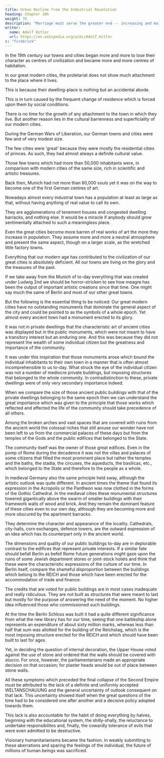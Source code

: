 ```yaml
---
title: Urban Decline from the Industrial Revolution
heading: Chapter 10h
weight: 76
description: "Marriage must serve the greater end -- increasing and maintaining the human species and the race"
writer:
  name: Adolf Hitler
  url: https://en.wikipedia.org/wiki/Adolf_Hitler
c: "firebrick"
---
```




In the 19th century our towns and cities began more and more to lose their character as centres of civilization and became more and more centres of habitation.

In our great modern cities, the proletariat does not show much attachment to the place where it lives.

This is because their dwelling-place is nothing but an accidental abode.

This is in turn caused by the frequent change of residence which is forced upon them by social conditions. 

There is no time for the growth of any attachment to the town in which they live. But another reason lies in the cultural barrenness and
superficiality of our modern cities. 

During the German Wars of Liberation, our German towns and cities were few and of very modest size.

The few cities were 'great' because they were mostly the residential cities of princes. As such, they had almost always a definite cultural value. 

Those few towns which had more than 50,000 inhabitants were, in comparison with modern cities of the same size, rich in scientific and artistic treasures. 

Back then, Munich had not more than 60,000 souls yet it was on the way to become one of the first German centres of art. 

Nowadays almost every industrial town has a population at least as large as that, without having anything of real value to call its own.

They are agglomerations of tenement houses and congested dwelling barracks, and nothing else. It would be a miracle if anybody should
grow sentimentally attached to such a meaningless place. 

<!-- Nobody can grow attached to a place which offers only just as much or as little as any other place would offer, which
has no character of its own and where obviously pains have been taken to avoid
everything that might have any resemblance to an artistic appearance.
But this is not all.  -->

Even the great cities become more barren of real works of art the more they increase in population. They assume more and more a neutral atmosphere and present the same aspect, though on a larger scale, as the wretched little factory towns.

Everything that our modern age has contributed to the civilization of our great cities is absolutely deficient. All our towns are living on the glory and the treasures of the past. 

If we take away from the Munich of to-day everything that was created under Ludwig 2nd we should be horror-stricken to see how meagre has been the output of important artistic creations since that time. One might say much the same of Berlin and most of our other great towns.

But the following is the essential thing to be noticed: Our great modern cities have no outstanding monuments that dominate the general aspect of the city and could be pointed to as the symbols of a whole epoch. Yet almost every ancient town had a
monument erected to its glory. 

It was not in private dwellings that the characteristic art of ancient cities was displayed but in the public monuments, which were not meant to have a transitory interest but an enduring one. And this was because they did not represent the wealth of some individual citizen but the greatness and importance of the community. 

It was under this inspiration that those monuments arose which bound the individual inhabitants to their own town in a manner that is often almost incomprehensible to us to-day. What struck the eye of the individual citizen was not a number of mediocre private buildings, but imposing structures that belonged to the whole community. In contradistinction to these, private dwellings were of only very
secondary importance indeed.

When we compare the size of those ancient public buildings with that of the private dwellings belonging to the same epoch then we can understand the great importance which was given to the principle that those works which reflected and affected the life
of the community should take precedence of all others.

Among the broken arches and vast spaces that are covered with ruins from the ancient world the colossal riches that still arouse our wonder have not been left to us from the commercial palaces of these days but from the temples of the Gods and the public
edifices that belonged to the State. 

The community itself was the owner of those great edifices. Even in the pomp of Rome during the decadence it was not the villas and
palaces of some citizens that filled the most prominent place but rather the temples and
the baths, the stadia, the circuses, the aqueducts, the basilicas, etc., which belonged to
the State and therefore to the people as a whole.

In medieval Germany also the same principle held sway, although the artistic outlook was quite different. In ancient times the theme that found its expression in the Acropolis or the Pantheon was now clothed in the forms of the Gothic Cathedral. In the
medieval cities these monumental structures towered gigantically above the swarm of
smaller buildings with their framework walls of wood and brick. And they remain the
dominant feature of these cities even to our own day, although they are becoming more
and more obscured by the apartment barracks. 

They determine the character and  appearance of the locality. Cathedrals, city-halls, corn exchanges, defence towers, are the outward expression of an idea which has its counterpart only in the ancient world. 

The dimensions and quality of our public buildings to-day are in deplorable contrast to the edifices that represent private interests. If a similar fate should befall Berlin as befell Rome future generations might gaze upon the ruins of some Jewish department stores or joint-stock hotels and think that these were the characteristic expressions of the culture of our time. In Berlin itself, compare the shameful disproportion between the buildings which belong to the REICH and those which have been erected for the
accommodation of trade and finance.

The credits that are voted for public buildings are in most cases inadequate and really ridiculous. They are not built as structures that were meant to last but mostly for the purpose of answering the need of the moment. No higher idea influenced those who
commissioned such buildings. 

At the time the Berlin Schloss was built it had a quite different significance from what the new library has for our time, seeing that one
battleship alone represents an expenditure of about sixty million marks, whereas less than half that sum was allotted for the building of the Reichstag, which is the most imposing structure erected for the REICH and which should have been built to last for ages. 

Yet, in deciding the question of internal decoration, the Upper House voted against the use of stone and ordered that the walls should be covered with stucco. For once, however, the parliamentarians made an appropriate decision on that occasion; for
plaster heads would be out of place between stone walls.

<!-- The community as such is not the dominant characteristic of our contemporary cities, and therefore it is not to be wondered at if the community does not find itself architecturally represented. Thus we must eventually arrive at a veritable civic desert
which will at last be reflected in the total indifference of the individual citizen towards
his own country.

This is also a sign of our cultural decay and general break-up. Our era is entirely preoccupied with little things which are to no purpose, or rather it is entirely preoccupied in the service of money. 

Therefore it is not to be wondered at if, with the
worship of such an idol, the sense of heroism should entirely disappear. But the present
is only reaping what the past has sown. -->

All these symptoms which preceded the final collapse of the Second Empire must be attributed to the lack of a definite and uniformly accepted WELTANSCHAUUNG and the general uncertainty of outlook consequent on that lack. This uncertainty showed itself when the great questions of the time had to be considered one after another and a decisive policy adopted towards them. 

This lack is also accountable for the habit of doing everything by halves, beginning with the educational system, the shilly-shally,
the reluctance to undertake responsibilites and, finally, the cowardly tolerance of evils 
that were even admitted to be destructive. 

Visionary humanitarianisms became the fashion. In weakly submitting to these aberrations and sparing the feelings of the
individual, the future of millions of human beings was sacrificed.


